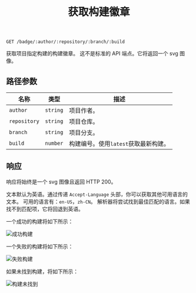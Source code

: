 ﻿---
title: 获取构建徽章
sidebar_position: 10
---

`GET /badge/:author/:repository/:branch/:build`

获取项目指定构建的构建徽章。
这不是标准的 API 端点。它将返回一个 svg 图像。

## 路径参数

| 名称 | 类型 | 描述 |
| ---- | ---- | ----------- |
| `author` | `string` | 项目作者。 |
| `repository` | `string` | 项目仓库。 |
| `branch` | `string` | 项目分支。 |
| `build` | `number` | 构建编号。使用`latest`获取最新构建。 |

## 响应

响应将始终是一个 svg 图像且返回 HTTP 200。

文本默认为英语。通过传递 `Accept-Language` 头部，你可以获取其他可用语言的文本。
可用的语言有：`en-US`，`zh-CN`。
解析器将尝试找到最佳匹配的语言。如果找不到匹配项，它将回退到英语。

一个成功的构建将如下所示：

![成功构建](https://builds.guizhanss.com/api/badge/ybw0014/GuizhanLibPlugin/master/28)

一个失败的构建将如下所示：

![失败构建](https://builds.guizhanss.com/api/badge/ybw0014/GuizhanLibPlugin/master/29)

如果未找到构建，将如下所示：

![构建未找到](https://builds.guizhanss.com/api/badge/ybw0014/GuizhanLibPlugin/master/-1)
